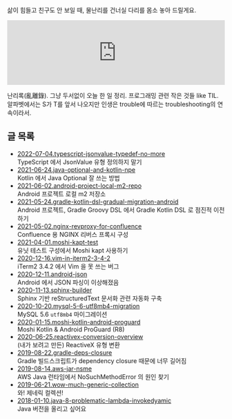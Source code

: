 삶이 힘들고 친구도 안 보일 때, 물난리를 건너실 다리를 몸소 놓아 드릴게요.

<iframe
  style="max-width: 100%; height: auto;"
  width="560"
  height="315"
  src="https://www.youtube.com/embed/WrcwRt6J32o"
  frameborder="0"
  allow="autoplay; encrypted-media"
  allowfullscreen>
</iframe>

난리록(亂離錄). 그냥 두서없이 오늘 한 일 정리. 프로그래밍 관련 작은 것들 like TIL. 알파벳에서는 S가 T를 앞서 나오지만 인생은 trouble에 따르는 troubleshooting의 연속이라서.

## 글 목록

* [2022-07-04.typescript-jsonvalue-typedef-no-more](./2022-07-04.typescript-jsonvalue-typedef-no-more/)<br />TypeScript 에서 JsonValue 유형 정의하지 말기
* [2021-06-24.java-optional-and-kotlin-npe](./2021-06-24.java-optional-and-kotlin-npe/)<br />Kotlin 에서 Java Optional 잘 쓰는 방법
* [2021-06-02.android-project-local-m2-repo](./2021-06-02.android-project-local-m2-repo/)<br />Android 프로젝트 로컬 m2 저장소
* [2021-05-24.gradle-kotlin-dsl-gradual-migration-android](./2021-05-24.gradle-kotlin-dsl-gradual-migration-android/)<br />Android 프로젝트, Gradle Groovy DSL 에서 Gradle Kotlin DSL 로 점진적 이전하기
* [2021-05-02.nginx-revproxy-for-confluence](./2021-05-02.nginx-revproxy-for-confluence/)<br />Confluence 용 NGINX 리버스 프록시 구성
* [2021-04-01.moshi-kapt-test](./2021-04-01.moshi-kapt-test/)<br />유닛 테스트 구성에서 Moshi kapt 사용하기
* [2020-12-16.vim-in-iterm2-3-4-2](./2020-12-16.vim-in-iterm2-3-4-2/)<br />iTerm2 3.4.2 에서 Vim 을 못 쓰는 버그
* [2020-12-11.android-json](./2020-12-11.android-json/)<br />Android 에서 JSON 파싱이 이상해졌음
* [2020-11-13.sphinx-builder](./2020-11-13.sphinx-builder/)<br />Sphinx 기반 reStructuredText 문서화 관련 자동화 구축
* [2020-10-20.mysql-5-6-utf8mb4-migration](./2020-10-20.mysql-5-6-utf8mb4-migration/)<br />MySQL 5.6 `utf8mb4` 마이그레이션
* [2020-01-15.moshi-kotlin-android-proguard](./2020-01-15.moshi-kotlin-android-proguard/)<br />Moshi Kotlin &amp; Android ProGuard (R8)
* [2020-06-25.reactivex-conversion-overview](./2020-06-25.reactivex-conversion-overview/)<br />(내가 보려고 만든) ReactiveX 유형 변환
* [2019-08-22.gradle-deps-closure](./2019-08-22.gradle-deps-closure/)<br />Gradle 빌드스크립트가 dependency closure 때문에 너무 길어짐
* [2019-08-14.aws-jar-nsme](./2019-08-14.aws-jar-nsme/)<br />AWS Java 런타임에서 NoSuchMethodError 의 원인 찾기
* [2019-06-21.wow-much-generic-collection](./2019-06-21.wow-much-generic-collection/)<br />와! 제네릭 컬렉션!
* [2018-01-10.java-8-problematic-lambda-invokedyamic](./2018-01-10.java-8-problematic-lambda-invokedyamic/)<br />Java 버전을 올리고 싶어요

